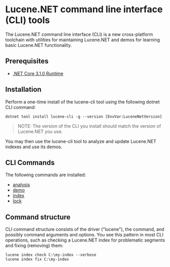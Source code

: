 # Lucene.NET command line interface (CLI) tools

The Lucene.NET command line interface (CLI) is a new cross-platform toolchain with utilities for maintaining Lucene.NET and demos for learning basic Lucene.NET functionality.

## Prerequisites

- [.NET Core 3.1.0 Runtime](https://www.microsoft.com/net/download/core#/runtime)

## Installation

Perform a one-time install of the lucene-cli tool using the following dotnet CLI command:

```
dotnet tool install lucene-cli -g --version [EnvVar:LuceneNetVersion]
```

> NOTE: The version of the CLI you install should match the version of Lucene.NET you use.

You may then use the lucene-cli tool to analyze and update Lucene.NET indexes and use its demos.

## CLI Commands

The following commands are installed:

- [analysis](analysis/index.md)
- [demo](demo/index.md)
- [index](index/index.md)
- [lock](lock/index.md)

## Command structure

CLI command structure consists of the driver ("lucene"), the command, and possibly command arguments and options. You see this pattern in most CLI operations, such as checking a Lucene.NET index for problematic segments and fixing (removing) them:

```
lucene index check C:\my-index --verbose
lucene index fix C:\my-index
```